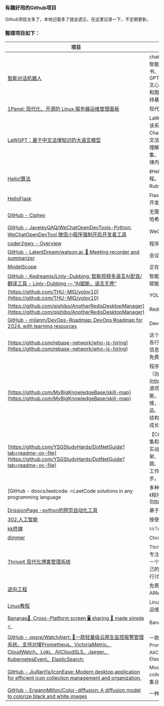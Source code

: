 ### 有趣好用的Github项目
Github项目太多了，本地记载多了就会遗忘，在这里记录一下，不定期更新。



### 整理项目如下：
| 项目 | 简介 |
| --- | --- |
| [智能对话机器人](https://github.com/zhayujie/chatgpt-on-wechat) | chatgpt-on-wechat（简称CoW）项目是基于大模型的智能对话机器人，支持微信公众号、企业微信应用、飞书、钉钉接入，可选择GPT3.5/GPT4.0/Claude/Gemini/LinkAI/ChatGLM/KIMI/文心一言/讯飞星火/通义千问/LinkAI，能处理文本、语音和图片，通过插件访问操作系统和互联网等外部资源，支持基于自有知识库定制企业AI应用。 |
| [1Panel:   现代化、开源的 Linux 服务器运维管理面板](https://github.com/1Panel-dev/1Panel) | 现代化、开源的 Linux 服务器运维管理面板 |
| [LaWGPT：基于中文法律知识的大语言模型](https://github.com/pengxiao-song/LawGPT) | LaWGPT是一系列基于中文法律知识的开源大语言模型。该系列模型在通用中文基础模型（如Chinese-LLaMA、ChatGLM等）的基础上增强了法律领域词汇表、大规模中文法律语料预训练，增强了大模型在法律领域的基础语义理解能力。在此基础上，构建了法律领域对话问答数据集、中国司法考试数据集进行指令精调，提升了模型对法律内容的理解和执行能力。 |
| [Hello!算法](https://github.com/krahets/hello-algo) | 《Hello 算法》：动画图解、一键运行的数据结构与算法教程。支持 Python, Java, C++, C, C#, JS, Go, Swift, Rust, Ruby, Kotlin, TS, Dart 代码 |
| [HelloFlask](https://github.com/greyli/helloflask) | Flask 入门教程：基于 Flask 2.1.x。使用 Python 和 Flask 开发Web 程序 |
| [GitHub - Ciphey](https://github.com/Ciphey/Ciphey) | 无需知道密钥或密码即可自动解密加密、解码编码并破解哈希 |
| [GitHub - JaveleyQAQ/WeChatOpenDevTools-Python: WeChatOpenDevTool 微信小程序强制开启开发者工具](https://github.com/JaveleyQAQ/WeChatOpenDevTools-Python) | WeChatOpenDevTool 微信小程序强制开启开发者工具 |
| [coder2gwy - Overview](https://github.com/coder2gwy) | 程序员考公coder2gwy |
| [GitHub - LatentDream/watson.ai: 🔎 Meeting recorder and summarizer](https://github.com/latentdream/watson.ai) | 会议记录器和摘要器 |
| [ModelScope](https://github.com/modelscope) | 正在构建的模型即服务：让所有者使用人工智能。 |
| [GitHub - Kedreamix/Linly-Dubbing: 智能视频多语言AI配音/翻译工具 - Linly-Dubbing — “AI赋能，语言无界”](https://github.com/Kedreamix/Linly-Dubbing) | 智能视频多语言AI配音/翻译工具 - Linly-Dubbing — “AI赋能，语言无界” |
| [https://github.com/THU-MIG/yolov10](https://github.com/THU-MIG/yolov10) | YOLOv10：实时端到端物体检测 |
| [https://github.com/qishibo/AnotherRedisDesktopManager](https://github.com/qishibo/AnotherRedisDesktopManager) | Redis 桌面管理器，兼容 Linux、Windows、Mac。 |
| [GitHub - milanm/DevOps-Roadmap: DevOps Roadmap for 2024. with learning resources](https://github.com/milanm/DevOps-Roadmap) | DevOps 路线图 2024 |
| [https://github.com/rebase-network/who-is-hiring](https://github.com/rebase-network/who-is-hiring) | <font style="color:rgb(31, 35, 40);">这个仓库是由Rebase社区创建的，为区块链行业以及其他各行各业的企业和团队提供招聘信息披露机会，所有招聘信息都将在Rebase社区的所有媒体上进行发布。这些都是免费的！</font> |
| [https://github.com/MyBigKnowledgeBase/skill-map](https://github.com/MyBigKnowledgeBase/skill-map) | <font style="color:rgb(31, 35, 40);">程序员技能图谱是由极客邦科技 Geekbang（</font>[https://www.geekbang.org/](https://www.geekbang.org/)<font style="color:rgb(31, 35, 40);">）发起的一个技术社区开源项目，志在汇集、整理、共建泛 IT 技术领域（人工智能，前端开发，移动开发，云计算，大数据，架构，运维，安全，后端开发，测试，智能硬件等）及互联网产品、运营等领域学习技能图谱，帮助程序员梳理知识框架结构，并尝试提供路径指导和精华资源，方便技术人学习成长。</font> |
| [https://github.com/YSGStudyHards/DotNetGuide?tab=readme-ov-file](https://github.com/YSGStudyHards/DotNetGuide?tab=readme-ov-file) | <font style="color:rgb(31, 35, 40);">【C#/.NET/.NET Core学习、工作、面试指南】记录、收集和总结C#/.NET/.NET Core基础知识、学习路线、开发实战、编程技巧练习、学习视频、文章、书籍、项目框架、社区组织、开发必备工具、技术前沿周刊、常见面试题、面试须知、简历模板、人才招聘、以及自己在学习和工作中的一些微薄见解。希望能和大家一起学习，共同进步。</font> |
| [GitHub - doocs/leetcode: 🔥LeetCode solutions in any programming language | 多种编程语言实现 LeetCode、《剑指 Offer（第 2 版）》、《程序员面试金典（第 6 版）》题解](https://github.com/doocs/leetcode) | LeetCode solutions in any programming language | 多种编程语言实现 LeetCode、《剑指 Offer（第 2 版）》、《程序员面试金典（第 6 版）》题解 |
| [DrissionPage -python的网页自动化工具](https://github.com/g1879/DrissionPage) | 基于 Python 的 Web 自动化工具。功能强大且优雅。 |
| [302.人工智能](https://github.com/302ai) | <font style="color:rgb(31, 35, 40);">按使用量付费的一体化人工智能应用平台</font> |
| [kk终端](https://github.com/zyyzyykk/kkTerminal) | <font style="color:rgb(89, 99, 110);">kkTerminal，用于 Web SSH 连接的终端</font> |
| [dimmer](https://github.com/slc3a2/dimmer) | <font style="color:rgb(31, 35, 40);"> Chrome扩展程序「关灯」暗黑模式一键切换。</font> |
| [ThriveX 现代化博客管理系统](https://github.com/LiuYuYang01/ThriveX-Blog) | <font style="color:rgb(31, 35, 40);"> ThriveX 是一个 Nextjs14 + Spring Boot 的产品，该项目专注于分享技术文章和知识，为技术爱好者和从业者提供一个分享、交流和学习的平台。用户可以在平台上发表自己的文章技术，或浏览其他用户分享的文章，并与他们进行讨论和互动。</font> |
| [逆向工程](https://github.com/mytechnotalent/Reverse-Engineering) | <font style="color:rgb(31, 35, 40);">免费的综合逆向工程教程，涵盖 x86、x64、32 位/64 位 ARM 和嵌入式 RISC-V 架构。</font> |
| [Linux教程](https://github.com/dunwu/linux-tutorial) | <font style="color:rgb(31, 35, 40);"> Linux教程，主要内容：Linux命令、Linux系统运维、软件运维、精选常用Shell脚本</font> |
| [Bananas🍌, Cross-Platform screen 🖥️ sharing 📡 made simple ⚡.](https://github.com/mistweaverco/bananas) | <font style="color:rgb(31, 35, 40);">Bananas</font><font style="color:rgb(31, 35, 40);">🍌</font><font style="color:rgb(31, 35, 40);">，跨平台屏幕</font><font style="color:rgb(31, 35, 40);">🖥️</font><font style="color:rgb(31, 35, 40);">共享</font><font style="color:rgb(31, 35, 40);">📡</font><font style="color:rgb(31, 35, 40);">变得简单</font><font style="color:rgb(31, 35, 40);">⚡</font><font style="color:rgb(31, 35, 40);">。</font> |
| [GitHub - opsre/WatchAlert: 🚀一款轻量级云原生监控报警管理系统，支持对接Prometheus、VictoriaMetric、CloudWatch、Loki、AliCloudSLS、Jaeger、KubernetesEvent、ElasticSearch;](https://github.com/opsre/WatchAlert?tab=readme-ov-file) | <font style="color:rgb(31, 35, 40);">一款轻量级云原生监控报警管理系统，支持对接Prometheus、VictoriaMetric、CloudWatch、Loki、AliCloudSLS、Jaeger、KubernetesEvent、ElasticSearch;</font> |
| [GitHub - JiuRanYa/IconEase: Modern desktop application for efficient icon collection management and organization.](https://github.com/JiuRanYa/IconEase) | <font style="color:rgb(31, 35, 40);">Modern desktop application for efficient icon collection management and organization.   </font><font style="color:rgb(31, 35, 40);">用于高效图标集合管理和组织的现代桌面应用程序。</font> |
| [GitHub - ErwannMillon/Color-diffusion: A diffusion model to colorize black and white images](https://github.com/ErwannMillon/Color-diffusion) | <font style="color:rgb(31, 35, 40);">一种用于黑白图像着色的扩散模型</font> |




